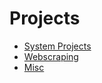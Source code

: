 # Projects

* [System Projects](/projects/system-projects)
* [Webscraping](/projects/webscraping)
* [Misc](/projects/misc)
